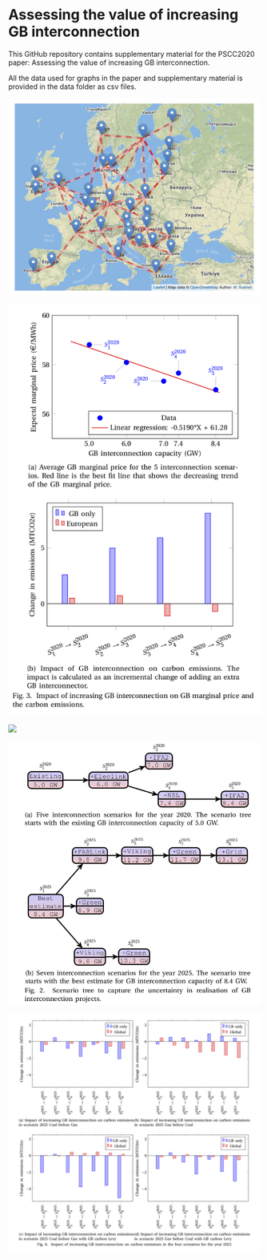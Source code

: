 # Assessing the value of increasing GB interconnection
This GitHub repository contains supplementary material for the PSCC2020 paper: Assessing the value of increasing GB interconnection.

All the data used for graphs in the paper and supplementary material is provided in the data folder as csv files.

![](EuropeanRepNetwork.png)


![](2020_results.png)

![](2020_results_1.png)


![](Scenarios.png)


![](co2_2025.png)

